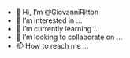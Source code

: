 - 👋 Hi, I’m @GiovanniRitton
- 👀 I’m interested in ...
- 🌱 I’m currently learning ...
- 💞️ I’m looking to collaborate on ...
- 📫 How to reach me ...

<!---
GiovanniRitton/GiovanniRitton is a ✨ special ✨ repository because its `README.md` (this file) appears on your GitHub profile.
You can click the Preview link to take a look at your changes.
--->
